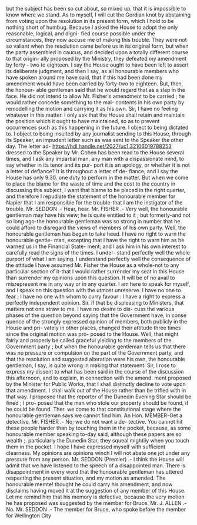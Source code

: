 but the subject has been so cut about, so mixed up, that it is impossible to know where we stand. As to myself, I will cut the Gordian knot by abstaining from voting upon the resolution in its present form, which I hold to be nothing short of humbug. Because I asked the House to adopt the only reasonable, logical, and digni- fied course possible under the circumstances, they now accuse me of making this trouble. They were not so valiant when the resolution came before us in its original form, but when the party assembled in caucus, and decided upon a totally different course to that origin- ally proposed by the Ministry, they defeated my amendment by forty - two to eighteen. I say the House ought to have been left to assert its deliberate judgment, and then I say, as all honourable members who have spoken around me have said, that if this had been done my amendment would have been carried by forty-two to eighteen. But, then, the honour- able gentleman said that he would regard that as a slap in the face. He did not intend to allow Mr. Fisher's amendment to be carried ; he would rather concede something to the mal- contents in his own party by remodelling the motion and carrying it as his own. Sir, I have no feeling whatever in this matter. I only ask that the House shall retain and maintain the position which it ought to have maintained, so as to prevent occurrences such as this happening in the future. I object to being dictated to. I object to being insulted by any journalist sending to this House, through its Speaker, an impudent letter such as was sent to the Speaker the other day. The letter ad- https://hdl.handle.net/2027/uc1.32106019788253 dressed to the Speaker by Mr. Cohen has been read to the House several times, and I ask any impartial man, any man with a dispassionate mind, to say whether in its tenor and its pur- port it is an apology, or whether it is not a letter of defiance? It is throughout a letter of de- fiance, and I say the House has only 9.30. one duty to perform in the matter. But when we come to place the blame for the waste of time and the cost to the country in discussing this subject, I want that blame to be placed in the right quarter, and therefore I repudiate the statement of the honourable member for Napier that I am responsible for the trouble-that I am the instigator of the trouble. Mr. SEDDON .- Hear, hear. Mr. FISHER .- Very well, the honourable gentleman may have his view; he is quite entitled to it ; but formerly-and not so long ago-the honourable gentleman was so strong in number that he could afford to disregard the views of members of his own party. Well, the honourable gentleman has begun to take heed. I have no right to warn the honourable gentle- man, excepting that I have the right to warn him as he warned us in the Financial State- ment; and I ask him in his own interest to carefully read the signs of the times. I under- stand perfectly well the whole purport of what I am saying. I understand perfectly well the consequence of the attitude I have assumed Mr. Fisher the House as a whole-not to any particular section of it-that I would rather surrender my seat in this House than surrender my opinions upon this question. It will be of no avail to misrepresent me in any way or in any quarter. I am here to speak for myself, and I speak on this question with the utmost unreserve. I have no one to fear ; I have no one with whom to curry favour : I have a right to express a perfectly independent opinion. Sir. if that be displeasing to Ministers, that matters not one straw to me. I have no desire to dis- cuss the various phases of the question beyond saying that the Government have, in conse quence of the strongly expressed opinion of members, both publicly in the House and pri- vately in other places, changed their attitude three times since the original motion was pro- posed to the House. Well, that might fairly and properly be called graceful yielding to the members of the Government party ; but when the honourable gentleman tells us that there was no pressure or compulsion on the part of the Government party, and that the resolution and suggested alteration were his own, the honourable gentleman, I say, is quite wrong in making that statement. Sir, I rose to express my dissent to what has been said in the course of the discussion this afternoon, and to explain, in connection with the amend. ment proposed by the Minister for Public Works, that I shall distinctly decline to vote upon that amendment. I shall walk out of the House rather than be trifled with in that way. I proposed that the reporter of the Dunedin Evening Star should be fined ; I pro- posed that the man who stole our property should be found, if he could be found. Ther. we come to that constitutional stage where the honourable gentleman says we cannot find him. An Hon. MEMBER-Get a detective. Mr. FISHER .- No; we do not want a de- tective. You cannot hit these people harder than by touching them in the pocket, because, as some honourable member speaking to-day said, although these papers are so wealth ;. particularly the Dunedin Star, they squeal mightily when you touch them in the pocket. I hope I have expressed myself with sufficient clearness. My opinions are opinions winch I will not abate one jot under any pressure from any person. Mr. SEDDON (Premier) .- I think the House will admit that we have listened to the speech of a disappointed man. There is disappointment in every word that the honourable gentleman has uttered respecting the present situation, and my motion as amended. The honourable memte! thought he could carry his amendment, and now disclaims having moved it at the suggestion of any member of this House. Let me remind him that his memory is defective, because the very motion he has proposed was suggested by the member for Bruce. Mr. J. ALLEN .- No. Mr. SEDDON .- The member for Bruce, who spoke before the member for Wellington City 
